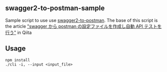 ## swagger2-to-postman-sample

Sample script to use use [swagger2-to-postman](https://github.com/postmanlabs/swagger2-to-postman).
The base of this script is the article ["swagger から postman の設定ファイルを作成し自動 API テストを行う"](https://qiita.com/moaikids/items/1e05ef2595504689fe3e) in Qiita

## Usage

```
npm install
./cli -i, --input <input_file>
```
